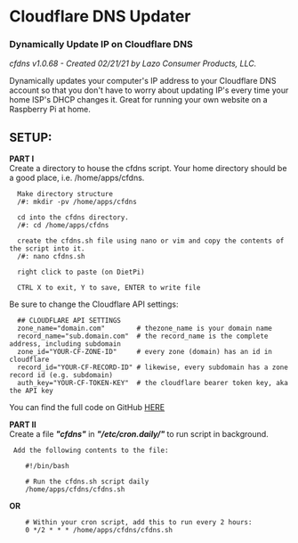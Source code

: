 # Cloudflare DNS Updater
### Dynamically Update IP on Cloudflare DNS

_cfdns v1.0.68 - Created 02/21/21_
_by Lazo Consumer Products, LLC._

Dynamically updates your computer's IP address to your Cloudflare DNS account so that you don't have to worry about updating IP's every time your home ISP's DHCP changes it. Great for running your own website on a Raspberry Pi at home.

## SETUP:

   **PART I**<br>
     Create a directory to house the cfdns script. Your home directory should be a good place, i.e. /home/apps/cfdns.
   
      Make directory structure
      /#: mkdir -pv /home/apps/cfdns
      
      cd into the cfdns directory.
      /#: cd /home/apps/cfdns
      
      create the cfdns.sh file using nano or vim and copy the contents of the script into it.
      /#: nano cfdns.sh
      
      right click to paste (on DietPi)
      
      CTRL X to exit, Y to save, ENTER to write file
      
      
  Be sure to change the Cloudflare API settings:
  
      ## CLOUDFLARE API SETTINGS
      zone_name="domain.com"        # thezone_name is your domain name
      record_name="sub.domain.com"  # the record_name is the complete address, including subdomain
      zone_id="YOUR-CF-ZONE-ID"     # every zone (domain) has an id in cloudflare
      record_id="YOUR-CF-RECORD-ID" # likewise, every subdomain has a zone record id (e.g. subdomain)
      auth_key="YOUR-CF-TOKEN-KEY"  # the cloudflare bearer token key, aka the API key
      
  <p>You can find the full code on GitHub <a href="https://github.com/lcp2000/Cloudflare-DNS-Updater/blob/main/cfdns.sh" target="_blank">HERE</a><p>

      
   **PART II**<br>
     Create a file **_"cfdns"_** in **_"/etc/cron.daily/"_** to run script in background.<br>
      
     Add the following contents to the file: 

        #!/bin/bash

        # Run the cfdns.sh script daily
        /home/apps/cfdns/cfdns.sh

  **OR**

        # Within your cron script, add this to run every 2 hours:
        0 */2 * * * /home/apps/cfdns/cfdns.sh
